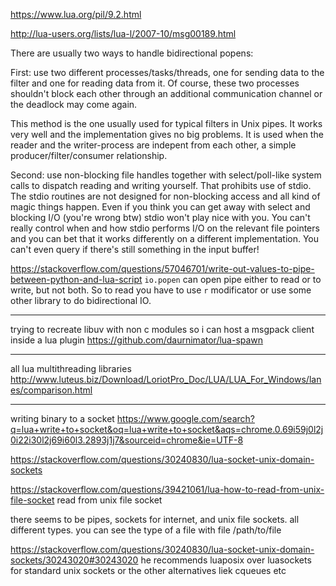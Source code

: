 https://www.lua.org/pil/9.2.html




http://lua-users.org/lists/lua-l/2007-10/msg00189.html

There are usually two ways to handle bidirectional
popens:
 
First: use two different processes/tasks/threads, one
for sending data to the filter and one for reading data
from it.  Of course, these two processes shouldn't block
each other through an additional communication channel
or the deadlock may come again.

This method is the one usually used for typical filters
in Unix pipes.  It works very well and the implementation
gives no big problems.  It is used when the reader and
the writer-process are indepent from each other, a simple
producer/filter/consumer relationship.


Second: use non-blocking file handles together with
select/poll-like system calls to dispatch reading and
writing yourself.  That prohibits use of stdio.  The
stdio routines are not designed for non-blocking access
and all kind of magic things happen.  Even if you think
you can get away with select and blocking I/O (you're
wrong btw) stdio won't play nice with you.  You can't
really control when and how stdio performs I/O on the
relevant file pointers and you can bet that it works
differently on a different implementation.  You can't
even query if there's still something in the input
buffer!


https://stackoverflow.com/questions/57046701/write-out-values-to-pipe-between-python-and-lua-script
`io.popen` can open pipe either to read or to write, but not both. So to read you have to use `r` modificator or use some other library to do bidirectional IO.



___
trying to recreate libuv with non c modules so i can host a msgpack client inside a lua plugin
https://github.com/daurnimator/lua-spawn

___
all lua multithreading libraries
http://www.luteus.biz/Download/LoriotPro_Doc/LUA/LUA_For_Windows/lanes/comparison.html


___
writing binary to a socket
https://www.google.com/search?q=lua+write+to+socket&oq=lua+write+to+socket&aqs=chrome.0.69i59j0l2j0i22i30l2j69i60l3.2893j1j7&sourceid=chrome&ie=UTF-8


https://stackoverflow.com/questions/30240830/lua-socket-unix-domain-sockets


https://stackoverflow.com/questions/39421061/lua-how-to-read-from-unix-file-socket
read from unix file socket

there seems to be pipes, sockets for internet, and unix file sockets. all different types. you can see the type of a file with file /path/to/file



https://stackoverflow.com/questions/30240830/lua-socket-unix-domain-sockets/30243020#30243020
he recommends luaposix over luasockets for standard unix sockets
or the other alternatives liek cqueues etc